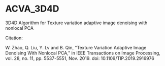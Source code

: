 # ACVA_3D4D
3D4D Algorithm for Texture variation adaptive image denoising with nonlocal PCA

Citation: 

W. Zhao, Q. Liu, Y. Lv and B. Qin, "Texture Variation Adaptive Image Denoising With Nonlocal PCA," in IEEE Transactions on Image Processing, vol. 28, no. 11, pp. 5537-5551, Nov. 2019.
doi: 10.1109/TIP.2019.2916976
